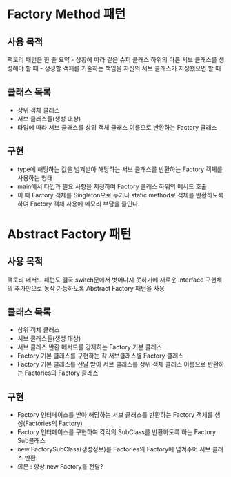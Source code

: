 Factory Method 패턴
===================

사용 목적
---------

팩토리 패턴은 한 줄 요약 - 상황에 따라 같은 슈퍼 클래스 하위의 다른 서브 클래스를 생성해야 할 때 - 생성할 객체를 기술하는 책임을 자신의 서브 클래스가 지정했으면 할 때

클래스 목록
-----------

-	상위 객체 클래스
-	서브 클래스들(생성 대상)
-	타입에 따라 서브 클래스를 상위 객체 클래스 이름으로 반환하는 Factory 클래스

구현
----

-	type에 해당하는 값을 넘겨받아 해당하는 서브 클래스를 반환하는 Factory 객체를 사용하는 형태
-	main에서 타입과 필요 사항을 지정하여 Factory 클래스 하위의 메서드 호출
-	이 때 Factory 객체를 Singleton으로 두거나 static method로 객체를 반환하도록 하여 Factory 객체 사용에 메모리 부담을 줄인다.

Abstract Factory 패턴
=====================

사용 목적
---------

팩토리 메서드 패턴도 결국 switch문에서 벗어나지 못하기에 새로운 Interface 구현체의 추가만으로 동작 가능하도록 Abstract Factory 패턴을 사용

클래스 목록
-----------

-	상위 객체 클래스
-	서브 클래스들(생성 대상)
-	서브 클래스 반환 메서드를 강제하는 Factory 기본 클래스
-	Factory 기본 클래스를 구현하는 각 서브클래스별 Factory 클래스
-	Factory 기본 클래스를 전달 받아 서브 클래스를 상위 객체 클래스 이름으로 반환하는 Factories의 Factory 클래스

구현
----

-	Factory 인터페이스를 받아 해당하는 서브 클래스를 반환하는 Factory 객체를 생성(Factories의 Factory)
-	Factory 인터페이스를 구현하여 각각의 SubClass를 반환하도록 하는 Factory Sub클래스
-	new FactorySubClass(생성정보)를 Factories의 Factory에 넘겨주어 서브 클래스 반환
-	의문 : 항상 new Factory를 전달?
